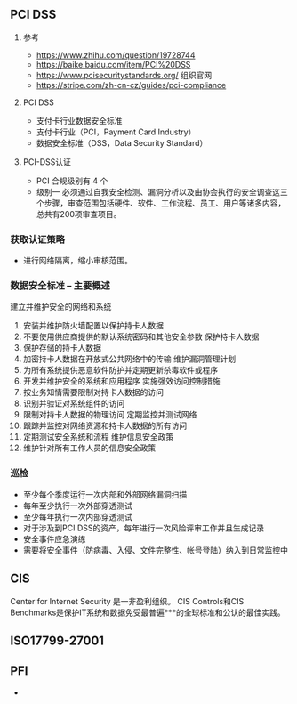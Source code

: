 ## PCI DSS
1. 参考 
    - https://www.zhihu.com/question/19728744
    - https://baike.baidu.com/item/PCI%20DSS
    - https://www.pcisecuritystandards.org/ 组织官网
    - https://stripe.com/zh-cn-cz/guides/pci-compliance

2. PCI DSS
    - 支付卡行业数据安全标准
    - 支付卡行业（PCI，Payment Card Industry）
    - 数据安全标准（DSS，Data Security Standard）

3. PCI-DSS认证
    - PCI 合规级别有 4 个
    - 级别一 必须通过自我安全检测、漏洞分析以及由协会执行的安全调查这三个步骤，审查范围包括硬件、软件、工作流程、员工、用户等诸多内容，总共有200项审查项目。

### 获取认证策略
- 进行网络隔离，缩小审核范围。

### 数据安全标准 – 主要概述
建立并维护安全的网络和系统 
1. 安装并维护防火墙配置以保护持卡人数据
2. 不要使用供应商提供的默认系统密码和其他安全参数
保护持卡人数据 
3. 保护存储的持卡人数据
4. 加密持卡人数据在开放式公共网络中的传输
维护漏洞管理计划 
5. 为所有系统提供恶意软件防护并定期更新杀毒软件或程序
6. 开发并维护安全的系统和应用程序
实施强效访问控制措施
7. 按业务知情需要限制对持卡人数据的访问
8. 识别并验证对系统组件的访问
9. 限制对持卡人数据的物理访问
定期监控并测试网络 
10. 跟踪并监控对网络资源和持卡人数据的所有访问
11. 定期测试安全系统和流程
维护信息安全政策 
12. 维护针对所有工作人员的信息安全政策

### 巡检
- 至少每个季度运行一次内部和外部网络漏洞扫描
- 每年至少执行一次外部穿透测试
- 至少每年执行一次内部穿透测试
- 对于涉及到PCI DSS的资产，每年进行一次风险评审工作并且生成记录
- 安全事件应急演练
- 需要将安全事件（防病毒、入侵、文件完整性、帐号登陆）纳入到日常监控中

## CIS
Center for Internet Security 是一非盈利组织。
CIS Controls和CIS Benchmarks是保护IT系统和数据免受最普遍***的全球标准和公认的最佳实践。

## ISO17799-27001

## PFI
- 